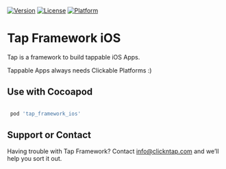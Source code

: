 [![Version](https://api.clickntap.com/3.0.0/Tap%20Framework%20iOS.svg)](https://cocoapods.org/pods/tap_framework_ios)
[![License](https://api.clickntap.com/MIT/License.svg)](https://cocoapods.org/pods/tap_framework_ios)
[![Platform](https://api.clickntap.com/Apple%20iOS/Platform.svg)](https://cocoapods.org/pods/tap_framework_ios)

# Tap Framework iOS

Tap is a framework to build tappable iOS Apps.

Tappable Apps always needs Clickable Platforms :)

## Use with Cocoapod
```gradle

 pod 'tap_framework_ios'

```

## Support or Contact
Having trouble with Tap Framework? Contact info@clickntap.com and we’ll help you sort it out.
